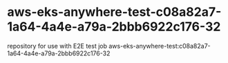 # aws-eks-anywhere-test-c08a82a7-1a64-4a4e-a79a-2bbb6922c176-32
repository for use with E2E test job aws-eks-anywhere-test:c08a82a7-1a64-4a4e-a79a-2bbb6922c176-32
